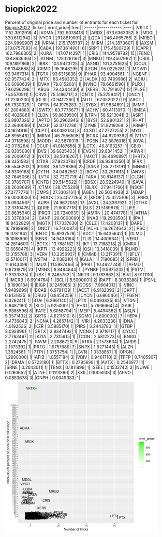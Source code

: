 # biopick2022
Percent of original price and number of entrants for each ticket for [Biopick2022](https://twitter.com/hashtag/Biopick2022)
|ticker |   nrml_price| freq|
|:------|------------:|----:|
|VKTX   | 1152.3912918|    4|
|ADMA   |  792.9078418|    1|
|ARDX   |  673.6363352|    5|
|MDGL   |  330.6112942|    3|
|VYGR   |  291.8819091|    2|
|LQDA   |  246.4065766|    2|
|MREO   |  224.9999907|   21|
|VRNA   |  215.1785787|    2|
|MIRM   |  214.3573607|    1|
|AXSM   |  213.0757083|    4|
|CABA   |  197.3614801|    6|
|SRPT   |  175.4580729|    1|
|CAPR   |  162.7986305|    2|
|KURA   |  147.0714297|    1|
|CRIS   |  144.9579782|   15|
|FENC   |  138.8636364|    2|
|ATNM   |  123.1281167|    3|
|MNKD   |  119.4507992|    1|
|CRDL   |  109.1891868|    2|
|IBRX   |  103.9473725|    4|
|ASND   |  101.3751625|    1|
|OCUL   |   98.1348688|    8|
|CRMD   |   95.1648295|    1|
|LEGN   |   95.0225281|    1|
|MDWD   |   93.9467314|    1|
|TGTX   |   93.6315838|    9|
|PHAR   |   93.4004561|    1|
|NGENF  |   92.9577424|    2|
|IMTX   |   86.4583352|    2|
|ALDX   |   82.7499986|    2|
|ACIU   |   80.6060639|    1|
|DVAX   |   79.8152081|    1|
|NVNO   |   79.6661590|    1|
|PLRX   |   79.6296296|    1|
|ABUS   |   79.4344430|    8|
|XERS   |   76.7918071|   12|
|PLSE   |   75.5570511|    1|
|CRVS   |   75.5186717|    3|
|CNTX   |   75.3759417|    1|
|ONCY   |   71.2230230|    1|
|GLSI   |   70.9412260|    1|
|AUTL   |   67.0520227|    9|
|ARCT   |   65.7930329|    1|
|OPTN   |   64.1975283|    2|
|SYBX   |   61.9834691|    2|
|IMMP   |   61.2804880|    4|
|SWTX   |   60.7776677|    1|
|ACHV   |   60.4113070|    1|
|BMEA   |   60.4026861|    1|
|ELDN   |   59.8639500|    3|
|LTRN   |   58.5213041|    3|
|ASRT   |   56.8807326|    2|
|APTO   |   56.2962946|    8|
|BYSI   |   52.9801321|    2|
|PHAT   |   52.3640069|    1|
|ACXP   |   52.0712786|    1|
|ZYME   |   51.9219069|    2|
|ARMP   |   50.1824816|    1|
|CLPT   |   48.0392134|    3|
|CLSD   |   47.2727255|    2|
|MYO    |   46.8955462|    1|
|MRNA   |   46.7556508|    1|
|BCRX   |   44.6209362|    6|
|VTVT   |   44.3718598|    3|
|MODD   |   42.5876018|    1|
|PGEN   |   42.5876018|    1|
|IOVA   |   42.0115264|    1|
|OCUP   |   41.0187658|    3|
|LCTX   |   40.8163257|    1|
|GBIO   |   39.8305080|    1|
|BVS    |   39.6825403|    1|
|EVGN   |   39.6341452|    1|
|ARWR   |   39.2006012|    3|
|NKTX   |   38.5016267|    1|
|MXCT   |   38.4690897|    1|
|HRTX   |   38.3351583|    1|
|CTXR   |   37.9220783|    1|
|CRDF   |   36.9384350|    3|
|IFRX   |   36.5546203|    1|
|PDSB   |   36.1728386|   25|
|SANA   |   35.2713191|    1|
|MNMD   |   34.8309168|    1|
|CYTH   |   34.0482567|    2|
|BCYC   |   33.2511913|    1|
|ANVS   |   32.7645066|    3|
|LVTX   |   32.7272719|    4|
|TARA   |   30.8148137|    1|
|CLGN   |   30.3789707|    1|
|CNTB   |   29.5145622|    1|
|BDSX   |   28.9224949|    1|
|SAVA   |   28.2608699|    7|
|CTMX   |   28.1755208|    1|
|BLRX   |   27.9411766|    1|
|NSCIF  |   27.3777776|    1|
|CMPS   |   27.3303161|    1|
|AGEN   |   26.5034938|    2|
|ADAP   |   26.0000006|   15|
|HOOK   |   25.4077265|    2|
|XFOR   |   25.3275106|    3|
|FBRX   |   25.0934567|    1|
|AUPH   |   24.9672052|   17|
|AVXL   |   24.3367921|    2|
|GTHX   |   22.3310476|    2|
|QURE   |   21.6007718|    1|
|SLS    |   21.5189876|    1|
|LIFE   |   20.8835340|    2|
|PRQR   |   20.7240939|    3|
|AMRN   |   20.4747781|    1|
|ATHA   |   20.3376834|    2|
|CANF   |   20.0000000|    2|
|INAB   |   19.2938503|    1|
|IPA    |   18.8432829|    4|
|MGTX   |   17.7337830|    2|
|CELZ   |   17.4208137|    1|
|DARE   |   16.7999998|    2|
|ONCT   |   16.7400873|   15|
|ACHL   |   16.2674643|    2|
|IPSC   |   16.0781842|    1|
|BNTC   |   15.6937576|    1|
|ADCT   |   15.6435642|    1|
|GLMD   |   15.1098900|    1|
|SENS   |   14.9438194|    1|
|TLIS   |   14.4006641|    1|
|VERU   |   14.2614600|    1|
|BCTX   |   13.7681162|    3|
|IKT    |   13.7188218|    2|
|CMRX   |   13.6858479|    4|
|KPTI   |   13.4992223|    5|
|QSI    |   13.3418039|    1|
|RLMD   |   13.3155788|    3|
|VERV   |   13.2356937|    1|
|CMMB   |   13.2173911|    1|
|BFLY   |   12.5710017|    1|
|VSTM   |   12.1138210|    4|
|KALA   |   11.7190085|    2|
|SPRB   |   11.6143498|    1|
|IMUX   |   11.5987466|    5|
|PPBT   |   10.4627248|    1|
|AFMD   |    9.8731879|   23|
|MRNS   |    9.8484844|    1|
|PYNKF  |    9.5975232|    1|
|PSTV   |    9.3333335|    1|
|UBX    |    9.2465753|    1|
|NKTR   |    9.1783863|    3|
|BIVI   |    8.9111110|    1|
|MCRB   |    8.6914764|    1|
|BCLI   |    8.5000001|    2|
|RAPT   |    8.3038388|    1|
|PSNL   |    8.1990184|    1|
|EIGR   |    8.1245985|    3|
|GOSS   |    7.9664013|    1|
|VINC   |    7.9489699|    1|
|BCAB   |    6.9791139|    1|
|ACET   |    6.9182393|    2|
|CKPT   |    6.9131835|    9|
|DRUG   |    6.8454259|    1|
|CYCN   |    6.6860461|    7|
|FGEN   |    6.3262411|    1|
|BTAI   |    6.2961140|    5|
|LPTX   |    6.0493825|   65|
|VTGN   |    5.9487180|    2|
|XLO    |    5.9250001|    1|
|PHIO   |    5.7666664|    4|
|XAIR   |    5.6885596|    8|
|FATE   |    5.6058794|    1|
|MEIP   |    5.4494382|    1|
|ASLN   |    5.3571432|    2|
|GRTS   |    4.8211510|    8|
|SGMO   |    4.8000002|    7|
|HEPA   |    4.4736843|    2|
|NCNA   |    4.2857142|    1|
|VIRI   |    4.2033238|    1|
|DNA    |    4.0192536|    2|
|KZR    |    3.5885170|    1|
|PIRS   |    3.2443783|   11|
|GTBP   |    3.0928961|    1|
|GRTX   |    2.9847492|    1|
|VCNX   |    2.9716117|    1|
|CYCC   |    2.7763497|   11|
|KZIA   |    2.7315915|    1|
|TCON   |    2.5812273|    6|
|BNGO   |    2.2742475|    1|
|PAVM   |    2.2086720|    9|
|ATRA   |    2.1573604|    1|
|ARDS   |    2.1373392|    1|
|PRTG   |    1.9757689|    7|
|SNPX   |    1.9271445|    1|
|ALZN   |    1.3824561|    1|
|PTPI   |    1.3753754|    1|
|LGVN   |    1.3338857|    1|
|OPGN   |    1.2900000|    1|
|AFIB   |    1.0557184|    3|
|VBIV   |    0.9401710|    2|
|TFFP   |    0.7485907|    2|
|DRMA   |    0.5723180|    1|
|BTTX   |    0.2795699|    1|
|AVTX   |    0.2546977|    1|
|SRNE   |    0.2043011|    1|
|TENX   |    0.1811899|    1|
|SEEL   |    0.1533742|    3|
|NUWE   |    0.1260652|    1|
|ATNF   |    0.1113360|    2|
|XXII   |    0.1005933|    3|
|APVO   |    0.0883678|    3|
|ONPH   |    0.0049383|    1|
![retvspicks](biopicks.png?raw=true)
